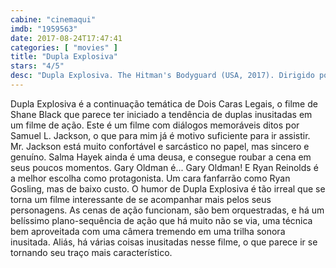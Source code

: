 ```yaml
---
cabine: "cinemaqui"
imdb: "1959563"
date: 2017-08-24T17:47:41
categories: [ "movies" ]
title: "Dupla Explosiva"
stars: "4/5"
desc: "Dupla Explosiva. The Hitman's Bodyguard (USA, 2017). Dirigido por Patrick Hughes. Escrito por Tom O'Connor. Com Elodie Yung (Amelia Roussel), Ryan Reynolds (Michael Bryce), Tsuwayuki Saotome (Kurosawa), Roy Hill (Helicopter Pilot / Newscaster), Richard E. Grant (Seifert), Gary Oldman (Vladislav Dukhovich), Rod Hallett (Professor Asimov), Yuri Kolokolnikov (Ivan), Nadia Konakchieva (Mrs. Asimov), Samuel L. Jackson (Darius Kincaid)."
---
```

Dupla Explosiva é a continuação temática de Dois Caras Legais, o filme de Shane Black que parece ter iniciado a tendência de duplas inusitadas em um filme de ação. Este é um filme com diálogos memoráveis ditos por Samuel L. Jackson, o que para mim já é motivo suficiente para ir assistir. Mr. Jackson está muito confortável e sarcástico no papel, mas sincero e genuíno. Salma Hayek ainda é uma deusa, e consegue roubar a cena em seus poucos momentos. Gary Oldman é... Gary Oldman! E Ryan Reinolds é a melhor escolha como protagonista. Um cara fanfarrão como Ryan Gosling, mas de baixo custo. O humor de Dupla Explosiva é tão irreal que se torna um filme interessante de se acompanhar mais pelos seus personagens. As cenas de ação funcionam, são bem orquestradas, e há um belíssimo plano-sequência de ação que há muito não se via, uma técnica bem aproveitada com uma câmera tremendo em uma trilha sonora inusitada. Aliás, há várias coisas inusitadas nesse filme, o que parece ir se tornando seu traço mais característico.

